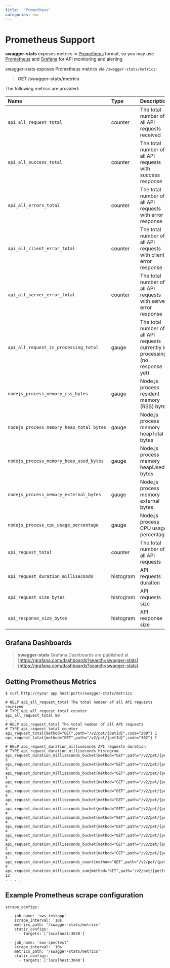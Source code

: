 ```yaml
---
title:  "Prometheus"
categories: doc
---
```


# Prometheus Support

**swagger-stats** exposes metrics in [Prometheus](https://prometheus.io/) format, so you may use [Prometheus](https://prometheus.io/) and [Grafana](https://grafana.com/) for API monitoring and alerting

swagger-stats exposes Prometheus metrics via `/swagger-stats/metrics`:

> **GET /swagger-stats/metrics** 

The following metrics are provided:

|Name           |Type     |Description
|:--------------|:--------|:----------
|`api_all_request_total`|counter|The total number of all API requests received|
|`api_all_success_total`|counter|The total number of all API requests with success response|
|`api_all_errors_total`|counter|The total number of all API requests with error response|
|`api_all_client_error_total`|counter|The total number of all API requests with client error response|
|`api_all_server_error_total`|counter|The total number of all API requests with server error response|
|`api_all_request_in_processing_total`|gauge|The total number of all API requests currently in processing (no response yet)|
|`nodejs_process_memory_rss_bytes`|gauge|Node.js process resident memory (RSS) bytes|
|`nodejs_process_memory_heap_total_bytes`|gauge|Node.js process memory heapTotal bytes|
|`nodejs_process_memory_heap_used_bytes`|gauge|Node.js process memory heapUsed bytes|
|`nodejs_process_memory_external_bytes`|gauge|Node.js process memory external bytes|
|`nodejs_process_cpu_usage_percentage`|gauge|Node.js process CPU usage percentage|
|`api_request_total`|counter|The total number of all API requests|
|`api_request_duration_milliseconds`|histogram|API requests duration|
|`api_request_size_bytes`|histogram|API requests size|
|`api_response_size_bytes`|histogram|API response size|


## Grafana Dashboards

> **swagger-stats** Grafana Dashboards are published at [https://grafana.com/dashboards?search=swagger-stats](https://grafana.com/dashboards?search=swagger-stats)


## Getting Prometheus Metrics 

```
$ curl http://<your app host:port>/swagger-stats/metrics
```
```
# HELP api_all_request_total The total number of all API requests received
# TYPE api_all_request_total counter
api_all_request_total 80
. . . .
# HELP api_request_total The total number of all API requests
# TYPE api_request_total counter
api_request_total{method="GET",path="/v2/pet/{petId}",code="200"} 1
api_request_total{method="GET",path="/v2/pet/{petId}",code="302"} 1
. . . .
# HELP api_request_duration_milliseconds API requests duration
# TYPE api_request_duration_milliseconds histogram
api_request_duration_milliseconds_bucket{method="GET",path="/v2/pet/{petId}",le="5"} 3
api_request_duration_milliseconds_bucket{method="GET",path="/v2/pet/{petId}",le="10"} 3
api_request_duration_milliseconds_bucket{method="GET",path="/v2/pet/{petId}",le="25"} 4
api_request_duration_milliseconds_bucket{method="GET",path="/v2/pet/{petId}",le="50"} 4
api_request_duration_milliseconds_bucket{method="GET",path="/v2/pet/{petId}",le="100"} 4
api_request_duration_milliseconds_bucket{method="GET",path="/v2/pet/{petId}",le="250"} 4
api_request_duration_milliseconds_bucket{method="GET",path="/v2/pet/{petId}",le="500"} 4
api_request_duration_milliseconds_bucket{method="GET",path="/v2/pet/{petId}",le="1000"} 4
api_request_duration_milliseconds_bucket{method="GET",path="/v2/pet/{petId}",le="2500"} 4
api_request_duration_milliseconds_bucket{method="GET",path="/v2/pet/{petId}",le="5000"} 4
api_request_duration_milliseconds_bucket{method="GET",path="/v2/pet/{petId}",le="10000"} 4
api_request_duration_milliseconds_bucket{method="GET",path="/v2/pet/{petId}",le="+Inf"} 4
api_request_duration_milliseconds_count{method="GET",path="/v2/pet/{petId}"} 4
api_request_duration_milliseconds_sum{method="GET",path="/v2/pet/{petId}"} 12
. . . . 

```

## Example Prometheus scrape configuration

```
scrape_configs:

  - job_name: 'sws-testapp'
    scrape_interval: '10s'
    metrics_path: '/swagger-stats/metrics'
    static_configs:
      - targets: ['localhost:3030']

  - job_name: 'sws-spectest'
    scrape_interval: '10s'
    metrics_path: '/swagger-stats/metrics'
    static_configs:
      - targets: ['localhost:3040']

```